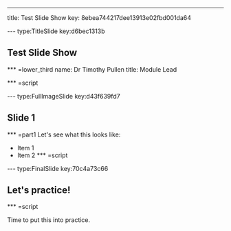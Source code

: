 ---
title: Test Slide Show
key: 8ebea744217dee13913e02fbd001da64


--- type:TitleSlide key:d6bec1313b
## Test Slide Show

*** =lower_third
name: Dr Timothy Pullen
title: Module Lead

*** =script




--- type:FullImageSlide key:d43f639fd7
## Slide 1

*** =part1
Let's see what this looks like:
- Item 1
- Item 2
*** =script

--- type:FinalSlide key:70c4a73c66
## Let's practice!

*** =script

Time to put this into practice.

